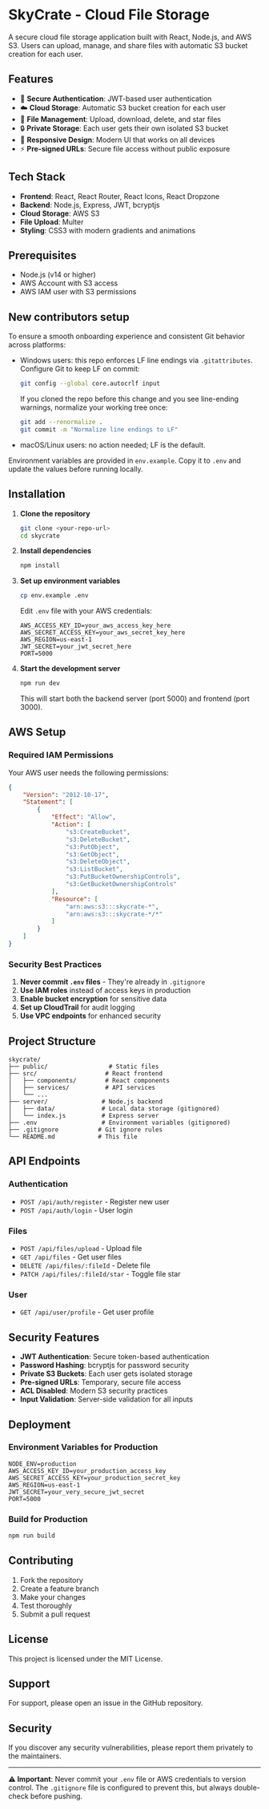 # SkyCrate - Cloud File Storage

A secure cloud file storage application built with React, Node.js, and AWS S3. Users can upload, manage, and share files with automatic S3 bucket creation for each user.

## Features

- 🔐 **Secure Authentication**: JWT-based user authentication
- ☁️ **Cloud Storage**: Automatic S3 bucket creation for each user
- 📁 **File Management**: Upload, download, delete, and star files
- 🔒 **Private Storage**: Each user gets their own isolated S3 bucket
- 📱 **Responsive Design**: Modern UI that works on all devices
- ⚡ **Pre-signed URLs**: Secure file access without public exposure

## Tech Stack

- **Frontend**: React, React Router, React Icons, React Dropzone
- **Backend**: Node.js, Express, JWT, bcryptjs
- **Cloud Storage**: AWS S3
- **File Upload**: Multer
- **Styling**: CSS3 with modern gradients and animations

## Prerequisites

- Node.js (v14 or higher)
- AWS Account with S3 access
- AWS IAM user with S3 permissions

## New contributors setup

To ensure a smooth onboarding experience and consistent Git behavior across platforms:

- Windows users: this repo enforces LF line endings via `.gitattributes`. Configure Git to keep LF on commit:
  ```bash
  git config --global core.autocrlf input
  ```
  If you cloned the repo before this change and you see line-ending warnings, normalize your working tree once:
  ```bash
  git add --renormalize .
  git commit -m "Normalize line endings to LF"
  ```
- macOS/Linux users: no action needed; LF is the default.

Environment variables are provided in `env.example`. Copy it to `.env` and update the values before running locally.

## Installation

1. **Clone the repository**
   ```bash
   git clone <your-repo-url>
   cd skycrate
   ```

2. **Install dependencies**
   ```bash
   npm install
   ```

3. **Set up environment variables**
   ```bash
   cp env.example .env
   ```
   
   Edit `.env` file with your AWS credentials:
   ```env
   AWS_ACCESS_KEY_ID=your_aws_access_key_here
   AWS_SECRET_ACCESS_KEY=your_aws_secret_key_here
   AWS_REGION=us-east-1
   JWT_SECRET=your_jwt_secret_here
   PORT=5000
   ```

4. **Start the development server**
   ```bash
   npm run dev
   ```

   This will start both the backend server (port 5000) and frontend (port 3000).

## AWS Setup

### Required IAM Permissions

Your AWS user needs the following permissions:

```json
{
    "Version": "2012-10-17",
    "Statement": [
        {
            "Effect": "Allow",
            "Action": [
                "s3:CreateBucket",
                "s3:DeleteBucket",
                "s3:PutObject",
                "s3:GetObject",
                "s3:DeleteObject",
                "s3:ListBucket",
                "s3:PutBucketOwnershipControls",
                "s3:GetBucketOwnershipControls"
            ],
            "Resource": [
                "arn:aws:s3:::skycrate-*",
                "arn:aws:s3:::skycrate-*/*"
            ]
        }
    ]
}
```

### Security Best Practices

1. **Never commit `.env` files** - They're already in `.gitignore`
2. **Use IAM roles** instead of access keys in production
3. **Enable bucket encryption** for sensitive data
4. **Set up CloudTrail** for audit logging
5. **Use VPC endpoints** for enhanced security

## Project Structure

```
skycrate/
├── public/                 # Static files
├── src/                   # React frontend
│   ├── components/        # React components
│   ├── services/          # API services
│   └── ...
├── server/               # Node.js backend
│   ├── data/             # Local data storage (gitignored)
│   └── index.js          # Express server
├── .env                  # Environment variables (gitignored)
├── .gitignore           # Git ignore rules
└── README.md            # This file
```

## API Endpoints

### Authentication
- `POST /api/auth/register` - Register new user
- `POST /api/auth/login` - User login

### Files
- `POST /api/files/upload` - Upload file
- `GET /api/files` - Get user files
- `DELETE /api/files/:fileId` - Delete file
- `PATCH /api/files/:fileId/star` - Toggle file star

### User
- `GET /api/user/profile` - Get user profile

## Security Features

- **JWT Authentication**: Secure token-based authentication
- **Password Hashing**: bcryptjs for password security
- **Private S3 Buckets**: Each user gets isolated storage
- **Pre-signed URLs**: Temporary, secure file access
- **ACL Disabled**: Modern S3 security practices
- **Input Validation**: Server-side validation for all inputs

## Deployment

### Environment Variables for Production

```env
NODE_ENV=production
AWS_ACCESS_KEY_ID=your_production_access_key
AWS_SECRET_ACCESS_KEY=your_production_secret_key
AWS_REGION=us-east-1
JWT_SECRET=your_very_secure_jwt_secret
PORT=5000
```

### Build for Production

```bash
npm run build
```

## Contributing

1. Fork the repository
2. Create a feature branch
3. Make your changes
4. Test thoroughly
5. Submit a pull request

## License

This project is licensed under the MIT License.

## Support

For support, please open an issue in the GitHub repository.

## Security

If you discover any security vulnerabilities, please report them privately to the maintainers.

---

**⚠️ Important**: Never commit your `.env` file or AWS credentials to version control. The `.gitignore` file is configured to prevent this, but always double-check before pushing. 